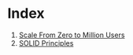 # Index

1. [Scale From Zero to Million Users](./ScaleFromZeroToMillionUsers/Scale_From_Zero_To_Miliion_Users.md)
2. [SOLID Principles](./SOLID_Principles/SOLID.md)